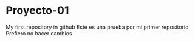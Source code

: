 # Proyecto-01
My first repository in github
Este es una prueba por mi primer repositorio
Prefiero no hacer cambios
